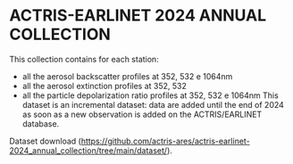 # ACTRIS-EARLINET 2024 ANNUAL COLLECTION

This collection contains for each station: 
- all the aerosol backscatter profiles at 352, 532 e 1064nm
- all the aerosol extinction profiles  at 352, 532
- all the particle depolarization ratio profiles at 352, 532 e 1064nm
This dataset is an incremental dataset: data are added until the end of 2024 as soon as a new observation is added on the ACTRIS/EARLINET database.

Dataset download (https://github.com/actris-ares/actris-earlinet-2024_annual_collection/tree/main/dataset/).
